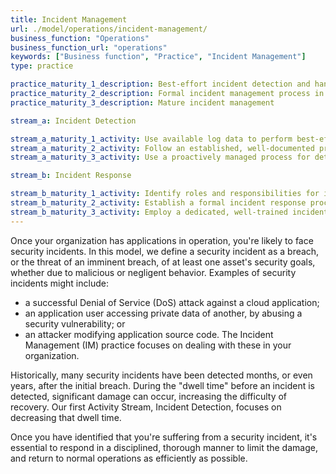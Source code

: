 ```yaml
---
title: Incident Management
url: ./model/operations/incident-management/
business_function: "Operations"
business_function_url: "operations"
keywords: ["Business function", "Practice", "Incident Management"]
type: practice

practice_maturity_1_description: Best-effort incident detection and handling
practice_maturity_2_description: Formal incident management process in place
practice_maturity_3_description: Mature incident management

stream_a: Incident Detection

stream_a_maturity_1_activity: Use available log data to perform best-effort detection of possible security incidents.
stream_a_maturity_2_activity: Follow an established, well-documented process for incident detection, with emphasis on automated log evaluation.
stream_a_maturity_3_activity: Use a proactively managed process for detection of incidents.

stream_b: Incident Response

stream_b_maturity_1_activity: Identify roles and responsibilities for incident response.
stream_b_maturity_2_activity: Establish a formal incident response process and ensure staff are properly trained in performing their roles.
stream_b_maturity_3_activity: Employ a dedicated, well-trained incident response team.
---
```


Once your organization has applications in operation, you're likely to face security incidents. In this model, we define a security incident as a breach, or the threat of an imminent breach, of at least one asset's security goals, whether due to malicious or negligent behavior. Examples of security incidents might include:
- a successful Denial of Service (DoS) attack against a cloud application;
- an application user accessing private data of another, by abusing a security vulnerability; or
- an attacker modifying application source code.
The Incident Management (IM) practice focuses on dealing with these in your organization.

Historically, many security incidents have been detected months, or even years, after the initial breach. During the "dwell time" before an incident is detected, significant damage can occur, increasing the difficulty of recovery. Our first Activity Stream, Incident Detection, focuses on decreasing that dwell time.

Once you have identified that you're suffering from a security incident, it's essential to respond in a disciplined, thorough manner to limit the damage, and return to normal operations as efficiently as possible.

